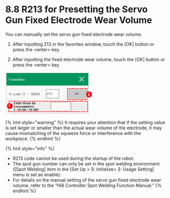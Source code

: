 # 8.8 R213 for Presetting the Servo Gun Fixed Electrode Wear Volume

You can manually set the servo gun fixed electrode wear volume. 

1.	After inputting 213 in the favorites window, touch the \[OK\] button or press the &lt;enter&gt; key. 

2.	After inputting the fixed electrode wear volume, touch the \[OK\] button or press the &lt;enter&gt; key.

![](../_assets/image%20%28532%29.png)

{% hint style="warning" %}
It requires your attention that if the setting value is set larger or smaller than the actual wear volume of the electrode, it may cause mismatching of the squeeze force or interference with the workpiece.
{% endhint %}

{% hint style="info" %}
* R213 code cannot be used during the startup of the robot. 
* The spot gun number can only be set in the spot welding environment \(\[Spot Welding\] item in the \[Set Up &gt; 5: Initialize&gt; 3: Usage Setting\] menu is set as enable\).
* For details on the manual setting of the servo gun fixed electrode wear volume, refer to the “Hi6 Controller Spot Welding Function Manual.”
{% endhint %}

